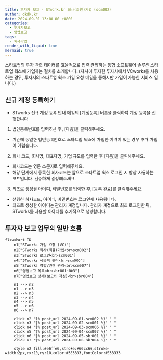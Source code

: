 ```yaml
---
title: 투자자 보고 - STwork.kr 회사(회원)가입 (scm002)
author: dkdk.kr
date: 2024-09-01 13:00:00 +0800
categories:
  - 투자자보고
  - 영업보고
tags:
  - 회사가입
render_with_liquid: true
mermaid: true
---
```


스타트업의 투자 관련 데이터를 효율적으로 입력·관리하는 통합 소프트웨어 솔루션 스타트업 웍스에 가입하는 절차를 소개합니다.
(자사에 투자한 투자사에서 VCworks를 사용하는 경우, 투자사의 스타트업 웍스 가입 요청 메일을 통해서만 가입이 가능한 서비스 입니다.)


## 신규 계정 등록하기

- STworks 신규 계정 등록 안내 메일의 [계정등록] 버튼을 클릭하여 계정 등록을 진행합니다.
1. 법인등록번호를 입력하신 후, [다음]을 클릭해주세요.
- 기존에 동일한 법인등록번호로 스타트업 웍스에 가입한 이력이 있는 경우 추가 가입이 어렵습니다.
2. 회사 코드, 회사명, 대표자명, 기업 규모를 입력한 후 [다음]을 클릭해주세요.
- 회사코드는 영문 소문자로 입력해주세요.
- 해당 단계에서 등록한 회사코드는 앞으로 스타트업 웍스 로그인 시 항상 사용하는 코드입니다. 신중하게 결정해주세요.
3. 최초로 생성될 아이디, 비밀번호를 입력한 후, [등록 완료]를 클릭해주세요.
- 설정한 회사코드, 아이디, 비밀번호는 로그인에 사용됩니다.
- 최초로 생성한 아이디는 관리자 계정입니다. 관리자 계정으로 최초 로그인한 뒤, STworks를 사용할 아이디를 추가적으로 생성합니다. 
  

## 투자자 보고 업무의 일반 흐름

```mermaid
flowchart TD
    n1["STworks 가입 요청 (VC)"]
    n2["STworks 회사(회원)가입<br>scm002"]
    n3["STworks 로그인<br>scm001"]
    n4["STworks 사용자 관리<br>scm006"]
    n5["STworks 역할/권한 관리<br>scm007"]
    n6["영업보고 목록<br>sbr001~003"]
    n7["영업보고 상세(보고서 작성)<br>sbr004"]
    
    n1 --> n2
    n1 --> n3
    n2 --> n3
    n3 --> n4
    n4 --> n5
    n5 --> n6
    n6 --> n7

    click n2 "{% post_url 2024-09-01-scm002 %}" " "
    click n3 "{% post_url 2024-09-02-scm001 %}" " "
    click n4 "{% post_url 2024-09-03-scm006 %}" " "
    click n5 "{% post_url 2024-09-04-scm007 %}" " "
    click n6 "{% post_url 2024-09-05-sbr001 %}" " "
    click n7 "{% post_url 2024-09-06-sbr004 %}" " "

    style n2 fill:#e6ffe6,stroke:#66cc66,stroke-width:2px,rx:10,ry:10,color:#333333,fontColor:#333333
```
